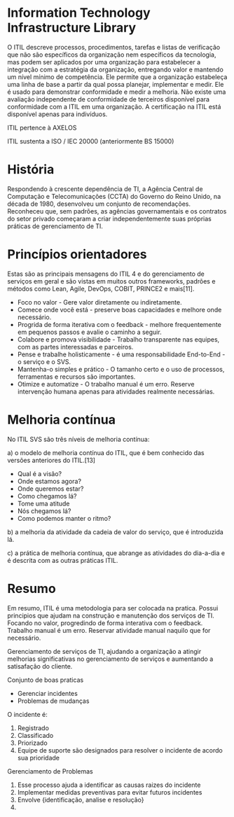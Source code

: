 # Information Technology Infrastructure Library

O ITIL descreve processos, procedimentos, tarefas e listas de verificação que não são específicos da organização nem específicos da tecnologia, mas podem ser aplicados por uma organização para estabelecer a integração com a estratégia da organização, entregando valor e mantendo um nível mínimo de competência. Ele permite que a organização estabeleça uma linha de base a partir da qual possa planejar, implementar e medir. Ele é usado para demonstrar conformidade e medir a melhoria. Não existe uma avaliação independente de conformidade de terceiros disponível para conformidade com a ITIL em uma organização. A certificação na ITIL está disponível apenas para indivíduos.

ITIL pertence à AXELOS

ITIL sustenta a ISO / IEC 20000 (anteriormente BS 15000)

# História

Respondendo à crescente dependência de TI, a Agência Central de Computação e Telecomunicações (CCTA) do Governo do Reino Unido, na década de 1980, desenvolveu um conjunto de recomendações. Reconheceu que, sem padrões, as agências governamentais e os contratos do setor privado começaram a criar independentemente suas próprias práticas de gerenciamento de TI.

# Princípios orientadores

Estas são as principais mensagens do ITIL 4 e do gerenciamento de serviços em geral e são vistas em muitos outros frameworks, padrões e métodos como Lean, Agile, DevOps, COBIT, PRINCE2 e mais[11].

- Foco no valor - Gere valor diretamente ou indiretamente.
- Comece onde você está - preserve boas capacidades e melhore onde necessário.
- Progrida de forma iterativa com o feedback - melhore frequentemente em pequenos passos e avalie o caminho a seguir.
- Colabore e promova visibilidade - Trabalho transparente nas equipes, com as partes interessadas e parceiros.
- Pense e trabalhe holisticamente - é uma responsabilidade End-to-End - o serviço e o SVS.
- Mantenha-o simples e prático - O tamanho certo e o uso de processos, ferramentas e recursos são importantes.
- Otimize e automatize - O trabalho manual é um erro. Reserve intervenção humana apenas para atividades realmente necessárias.

# Melhoria contínua

No ITIL SVS são três níveis de melhoria contínua:

a)    o modelo de melhoria contínua do ITIL, que é bem conhecido das versões anteriores do ITIL.[13]

- Qual é a visão?
- Onde estamos agora?
- Onde queremos estar?
- Como chegamos lá?
- Tome uma atitude
- Nós chegamos lá?
- Como podemos manter o ritmo?

b)    a melhoria da atividade da cadeia de valor do serviço, que é introduzida lá.

c)    a prática de melhoria contínua, que abrange as atividades do dia-a-dia e é descrita com as outras práticas ITIL.


# Resumo

Em resumo, ITIL é uma metodologia para ser colocada na pratica. Possui principios que ajudam na construção e manutenção dos serviços de TI. Focando no valor, progredindo de forma interativa com o feedback. Trabalho manual é um erro. Reservar atividade manual naquilo que for necessário. 

Gerenciamento de serviços de TI, ajudando a organização a atingir melhorias significativas no gerenciamento de serviços e aumentando a satisafação do cliente.

Conjunto de boas praticas

- Gerenciar incidentes
- Problemas de mudanças

O incidente é:
1. Registrado
2. Classificado
3. Priorizado
4. Equipe de suporte são designados para resolver o incidente de acordo sua prioridade

Gerenciamento de Problemas

1. Esse processo ajuda a identificar as causas raizes do incidente
2. Implementar medidas preventivas para evitar futuros incidentes
3. Envolve {identificação, analise e resolução}
4.